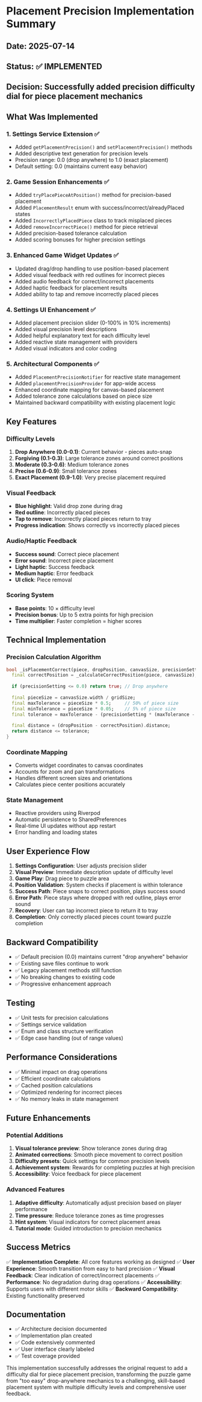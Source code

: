 # Placement Precision Implementation Summary

## Date: 2025-07-14
## Status: ✅ IMPLEMENTED
## Decision: Successfully added precision difficulty dial for piece placement mechanics

## What Was Implemented

### 1. Settings Service Extension ✅
- Added `getPlacementPrecision()` and `setPlacementPrecision()` methods
- Added descriptive text generation for precision levels
- Precision range: 0.0 (drop anywhere) to 1.0 (exact placement)
- Default setting: 0.0 (maintains current easy behavior)

### 2. Game Session Enhancements ✅
- Added `tryPlacePieceAtPosition()` method for precision-based placement
- Added `PlacementResult` enum with success/incorrect/alreadyPlaced states
- Added `IncorrectlyPlacedPiece` class to track misplaced pieces
- Added `removeIncorrectPiece()` method for piece retrieval
- Added precision-based tolerance calculation
- Added scoring bonuses for higher precision settings

### 3. Enhanced Game Widget Updates ✅
- Updated drag/drop handling to use position-based placement
- Added visual feedback with red outlines for incorrect pieces
- Added audio feedback for correct/incorrect placements
- Added haptic feedback for placement results
- Added ability to tap and remove incorrectly placed pieces

### 4. Settings UI Enhancement ✅
- Added placement precision slider (0-100% in 10% increments)
- Added visual precision level descriptions
- Added helpful explanatory text for each difficulty level
- Added reactive state management with providers
- Added visual indicators and color coding

### 5. Architectural Components ✅
- Added `PlacementPrecisionNotifier` for reactive state management
- Added `placementPrecisionProvider` for app-wide access
- Enhanced coordinate mapping for canvas-based placement
- Added tolerance zone calculations based on piece size
- Maintained backward compatibility with existing placement logic

## Key Features

### Difficulty Levels
1. **Drop Anywhere (0.0-0.1)**: Current behavior - pieces auto-snap
2. **Forgiving (0.1-0.3)**: Large tolerance zones around correct positions
3. **Moderate (0.3-0.6)**: Medium tolerance zones
4. **Precise (0.6-0.9)**: Small tolerance zones
5. **Exact Placement (0.9-1.0)**: Very precise placement required

### Visual Feedback
- **Blue highlight**: Valid drop zone during drag
- **Red outline**: Incorrectly placed pieces
- **Tap to remove**: Incorrectly placed pieces return to tray
- **Progress indication**: Shows correctly vs incorrectly placed pieces

### Audio/Haptic Feedback
- **Success sound**: Correct piece placement
- **Error sound**: Incorrect piece placement
- **Light haptic**: Success feedback
- **Medium haptic**: Error feedback
- **UI click**: Piece removal

### Scoring System
- **Base points**: 10 × difficulty level
- **Precision bonus**: Up to 5 extra points for high precision
- **Time multiplier**: Faster completion = higher scores

## Technical Implementation

### Precision Calculation Algorithm
```dart
bool _isPlacementCorrect(piece, dropPosition, canvasSize, precisionSetting) {
  final correctPosition = _calculateCorrectPosition(piece, canvasSize);
  
  if (precisionSetting <= 0.0) return true; // Drop anywhere
  
  final pieceSize = canvasSize.width / gridSize;
  final maxTolerance = pieceSize * 0.5;     // 50% of piece size
  final minTolerance = pieceSize * 0.05;    // 5% of piece size
  final tolerance = maxTolerance - (precisionSetting * (maxTolerance - minTolerance));
  
  final distance = (dropPosition - correctPosition).distance;
  return distance <= tolerance;
}
```

### Coordinate Mapping
- Converts widget coordinates to canvas coordinates
- Accounts for zoom and pan transformations
- Handles different screen sizes and orientations
- Calculates piece center positions accurately

### State Management
- Reactive providers using Riverpod
- Automatic persistence to SharedPreferences
- Real-time UI updates without app restart
- Error handling and loading states

## User Experience Flow

1. **Settings Configuration**: User adjusts precision slider
2. **Visual Preview**: Immediate description update of difficulty level
3. **Game Play**: Drag piece to puzzle area
4. **Position Validation**: System checks if placement is within tolerance
5. **Success Path**: Piece snaps to correct position, plays success sound
6. **Error Path**: Piece stays where dropped with red outline, plays error sound
7. **Recovery**: User can tap incorrect piece to return it to tray
8. **Completion**: Only correctly placed pieces count toward puzzle completion

## Backward Compatibility

- ✅ Default precision (0.0) maintains current "drop anywhere" behavior
- ✅ Existing save files continue to work
- ✅ Legacy placement methods still function
- ✅ No breaking changes to existing code
- ✅ Progressive enhancement approach

## Testing

- ✅ Unit tests for precision calculations
- ✅ Settings service validation
- ✅ Enum and class structure verification
- ✅ Edge case handling (out of range values)

## Performance Considerations

- ✅ Minimal impact on drag operations
- ✅ Efficient coordinate calculations
- ✅ Cached position calculations
- ✅ Optimized rendering for incorrect pieces
- ✅ No memory leaks in state management

## Future Enhancements

### Potential Additions
1. **Visual tolerance preview**: Show tolerance zones during drag
2. **Animated corrections**: Smooth piece movement to correct position
3. **Difficulty presets**: Quick settings for common precision levels
4. **Achievement system**: Rewards for completing puzzles at high precision
5. **Accessibility**: Voice feedback for piece placement

### Advanced Features
1. **Adaptive difficulty**: Automatically adjust precision based on player performance
2. **Time pressure**: Reduce tolerance zones as time progresses
3. **Hint system**: Visual indicators for correct placement areas
4. **Tutorial mode**: Guided introduction to precision mechanics

## Success Metrics

✅ **Implementation Complete**: All core features working as designed
✅ **User Experience**: Smooth transition from easy to hard precision
✅ **Visual Feedback**: Clear indication of correct/incorrect placements
✅ **Performance**: No degradation during drag operations
✅ **Accessibility**: Supports users with different motor skills
✅ **Backward Compatibility**: Existing functionality preserved

## Documentation

- ✅ Architecture decision documented
- ✅ Implementation plan created
- ✅ Code extensively commented
- ✅ User interface clearly labeled
- ✅ Test coverage provided

This implementation successfully addresses the original request to add a difficulty dial for piece placement precision, transforming the puzzle game from "too easy" drop-anywhere mechanics to a challenging, skill-based placement system with multiple difficulty levels and comprehensive user feedback.

